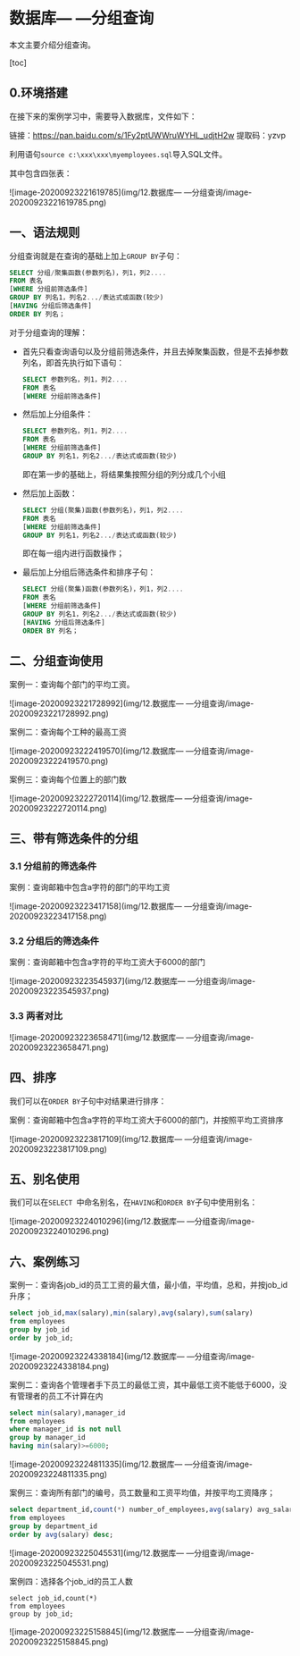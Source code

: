 # 数据库— —分组查询

本文主要介绍分组查询。

[toc]

## 0.环境搭建

在接下来的案例学习中，需要导入数据库，文件如下：

链接：https://pan.baidu.com/s/1Fy2ptUWWruWYHL_udjtH2w 
提取码：yzvp

利用语句`source c:\xxx\xxx\myemployees.sql`导入SQL文件。

其中包含四张表：

![image-20200923221619785](img/12.数据库— —分组查询/image-20200923221619785.png)



## 一、语法规则

分组查询就是在查询的基础上加上`GROUP BY`子句：

```sql
SELECT 分组/聚集函数(参数列名)，列1，列2....
FROM 表名
[WHERE 分组前筛选条件]
GROUP BY 列名1，列名2.../表达式或函数(较少)
[HAVING 分组后筛选条件]
ORDER BY 列名；
```

对于分组查询的理解：

- 首先只看查询语句以及分组前筛选条件，并且去掉聚集函数，但是不去掉参数列名，即首先执行如下语句：

  ```sql
  SELECT 参数列名，列1，列2....
  FROM 表名
  [WHERE 分组前筛选条件]
  ```

- 然后加上分组条件：

  ```sql
  SELECT 参数列名，列1，列2....
  FROM 表名
  [WHERE 分组前筛选条件]
  GROUP BY 列名1，列名2.../表达式或函数(较少)
  ```

  即在第一步的基础上，将结果集按照分组的列分成几个小组

- 然后加上函数：

  ```sql
  SELECT 分组(聚集)函数(参数列名)，列1，列2....
  FROM 表名
  [WHERE 分组前筛选条件]
  GROUP BY 列名1，列名2.../表达式或函数(较少)
  ```

  即在每一组内进行函数操作；

- 最后加上分组后筛选条件和排序子句：

  ```sql
  SELECT 分组(聚集)函数(参数列名)，列1，列2....
  FROM 表名
  [WHERE 分组前筛选条件]
  GROUP BY 列名1，列名2.../表达式或函数(较少)
  [HAVING 分组后筛选条件]
  ORDER BY 列名；
  ```

  

## 二、分组查询使用

案例一：查询每个部门的平均工资。

![image-20200923221728992](img/12.数据库— —分组查询/image-20200923221728992.png)



案例二：查询每个工种的最高工资

![image-20200923222419570](img/12.数据库— —分组查询/image-20200923222419570.png)



案例三：查询每个位置上的部门数

![image-20200923222720114](img/12.数据库— —分组查询/image-20200923222720114.png)



## 三、带有筛选条件的分组

### 3.1 分组前的筛选条件

案例：查询邮箱中包含a字符的部门的平均工资

![image-20200923223417158](img/12.数据库— —分组查询/image-20200923223417158.png)



### 3.2 分组后的筛选条件

案例：查询邮箱中包含a字符的平均工资大于6000的部门

![image-20200923223545937](img/12.数据库— —分组查询/image-20200923223545937.png)



### 3.3 两者对比

![image-20200923223658471](img/12.数据库— —分组查询/image-20200923223658471.png)



## 四、排序

我们可以在`ORDER BY`子句中对结果进行排序：

案例：查询邮箱中包含a字符的平均工资大于6000的部门，并按照平均工资排序

![image-20200923223817109](img/12.数据库— —分组查询/image-20200923223817109.png)



## 五、别名使用

我们可以在`SELECT `中命名别名，在`HAVING`和`ORDER BY`子句中使用别名：

![image-20200923224010296](img/12.数据库— —分组查询/image-20200923224010296.png)



## 六、案例练习

案例一：查询各job_id的员工工资的最大值，最小值，平均值，总和，并按job_id升序；

```sql
select job_id,max(salary),min(salary),avg(salary),sum(salary)
from employees
group by job_id
order by job_id;
```

![image-20200923224338184](img/12.数据库— —分组查询/image-20200923224338184.png)



案例二：查询各个管理者手下员工的最低工资，其中最低工资不能低于6000，没有管理者的员工不计算在内

```sql
select min(salary),manager_id
from employees
where manager_id is not null 
group by manager_id
having min(salary)>=6000;
```

![image-20200923224811335](img/12.数据库— —分组查询/image-20200923224811335.png)



案例三：查询所有部门的编号，员工数量和工资平均值，并按平均工资降序；

```sql
select department_id,count(*) number_of_employees,avg(salary) avg_salary
from employees
group by department_id
order by avg(salary) desc;
```

![image-20200923225045531](img/12.数据库— —分组查询/image-20200923225045531.png)



案例四：选择各个job_id的员工人数

```plsql
select job_id,count(*)
from employees
group by job_id;
```

![image-20200923225158845](img/12.数据库— —分组查询/image-20200923225158845.png)